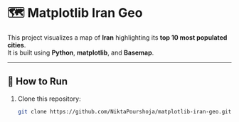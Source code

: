 # 🗺️ Matplotlib Iran Geo

This project visualizes a map of **Iran** highlighting its **top 10 most populated cities**.  
It is built using **Python**, **matplotlib**, and **Basemap**.

---

## 🚀 How to Run
1. Clone this repository:
   ```bash
   git clone https://github.com/NiktaPourshoja/matplotlib-iran-geo.git
